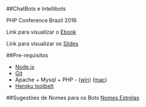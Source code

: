 ##ChatBots e Intellibots

PHP Conference Brazil 2016

Link para visualizar o [Ebook](http://cdn.rawgit.com/jacksonfdam/intellibots/master/ebook.html)

Link para visualizar os [Slides](http://cdn.rawgit.com/jacksonfdam/intellibots/master/slides.html)

##Pre-requisitos

 - [Node.js](https://nodejs.org/en/)
 - [Git](https://git-scm.com/)
 - Apache + Mysql + PHP - ([win](https://www.apachefriends.org/index.html)) ([mac](https://www.mamp.info/en/))
 - [Heroku toolbelt](https://devcenter.heroku.com/articles/heroku-cli)

##Sugestões de Nomes para os Bots
[Nomes Estrelas](https://pt.wikipedia.org/wiki/Lista_de_nomes_tradicionais_de_estrelas)
